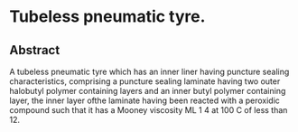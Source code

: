# Tubeless pneumatic tyre.

## Abstract
A tubeless pneumatic tyre which has an inner liner having puncture sealing characteristics, comprising a puncture sealing laminate having two outer halobutyl polymer containing layers and an inner butyl polymer containing layer, the inner layer ofthe laminate having been reacted with a peroxidic compound such that it has a Mooney viscosity ML 1 4 at 100 C of less than 12.